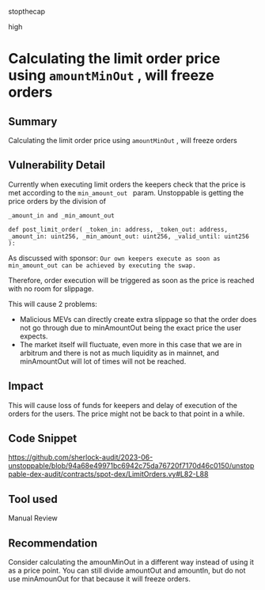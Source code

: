 stopthecap

high

# Calculating the limit order price using  `amountMinOut` , will freeze orders

## Summary
Calculating the limit order price using  `amountMinOut` , will freeze orders

## Vulnerability Detail
Currently when executing limit orders the keepers check that the price is met according to the `min_amount_out ` param. Unstoppable is getting the price orders by the division of 

`_amount_in and _min_amount_out`

`def post_limit_order(
        _token_in: address,
        _token_out: address,
        _amount_in: uint256,
        _min_amount_out: uint256,
        _valid_until: uint256
    ):`

As discussed with sponsor: `Our own keepers execute as soon as min_amount_out can be achieved by executing the swap. `

Therefore, order execution will be triggered as soon as the price is reached with no room for slippage.

This will cause 2 problems:

- Malicious MEVs can directly create extra slippage so that the order does not go through due to minAmountOut being the exact price the user expects.
- The market itself will fluctuate, even more in this case that we are in arbitrum and there is not as much liquidity as in mainnet, and minAmountOut will lot of times will not be reached.

## Impact
This will cause loss of funds for keepers and delay of execution of the orders for the users. The price might not be back to that point in a while.

## Code Snippet
https://github.com/sherlock-audit/2023-06-unstoppable/blob/94a68e49971bc6942c75da76720f7170d46c0150/unstoppable-dex-audit/contracts/spot-dex/LimitOrders.vy#L82-L88

## Tool used
Manual Review

## Recommendation
Consider calculating the amounMinOut in a different way instead of using it as a price point. You can still divide amountOut and amountIn, but do not use minAmounOut for that because it will freeze orders.